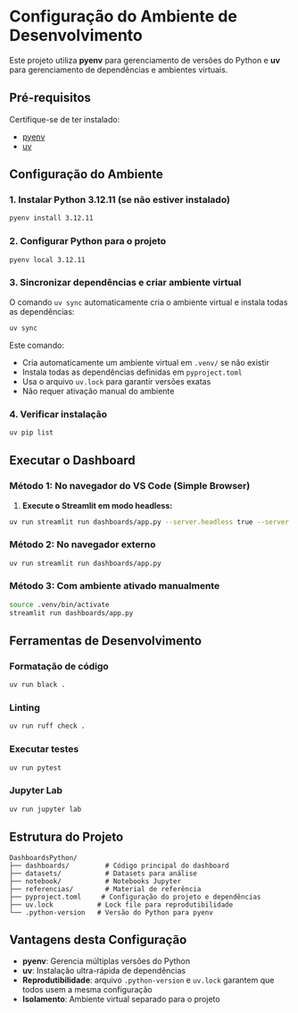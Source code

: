 # Configuração do Ambiente de Desenvolvimento

Este projeto utiliza **pyenv** para gerenciamento de versões do Python e **uv** para gerenciamento de dependências e ambientes virtuais.

## Pré-requisitos

Certifique-se de ter instalado:
- [pyenv](https://github.com/pyenv/pyenv#installation)
- [uv](https://docs.astral.sh/uv/getting-started/installation/)

## Configuração do Ambiente

### 1. Instalar Python 3.12.11 (se não estiver instalado)

```bash
pyenv install 3.12.11
```

### 2. Configurar Python para o projeto

```bash
pyenv local 3.12.11
```

### 3. Sincronizar dependências e criar ambiente virtual

O comando `uv sync` automaticamente cria o ambiente virtual e instala todas as dependências:
```bash
uv sync
```

Este comando:
- Cria automaticamente um ambiente virtual em `.venv/` se não existir
- Instala todas as dependências definidas em `pyproject.toml`
- Usa o arquivo `uv.lock` para garantir versões exatas
- Não requer ativação manual do ambiente

### 4. Verificar instalação

```bash
uv pip list
```

## Executar o Dashboard

### Método 1: No navegador do VS Code (Simple Browser)

1. **Execute o Streamlit em modo headless:**
```bash
uv run streamlit run dashboards/app.py --server.headless true --server.port 8501
```

### Método 2: No navegador externo

```bash
uv run streamlit run dashboards/app.py
```

### Método 3: Com ambiente ativado manualmente

```bash
source .venv/bin/activate
streamlit run dashboards/app.py
```

## Ferramentas de Desenvolvimento

### Formatação de código
```bash
uv run black .
```

### Linting
```bash
uv run ruff check .
```

### Executar testes
```bash
uv run pytest
```

### Jupyter Lab
```bash
uv run jupyter lab
```

## Estrutura do Projeto

```
DashboardsPython/
├── dashboards/         # Código principal do dashboard
├── datasets/           # Datasets para análise
├── notebook/           # Notebooks Jupyter
├── referencias/        # Material de referência
├── pyproject.toml     # Configuração do projeto e dependências
├── uv.lock           # Lock file para reprodutibilidade
└── .python-version   # Versão do Python para pyenv
```

## Vantagens desta Configuração

- **pyenv**: Gerencia múltiplas versões do Python
- **uv**: Instalação ultra-rápida de dependências
- **Reprodutibilidade**: arquivo `.python-version` e `uv.lock` garantem que todos usem a mesma configuração
- **Isolamento**: Ambiente virtual separado para o projeto
